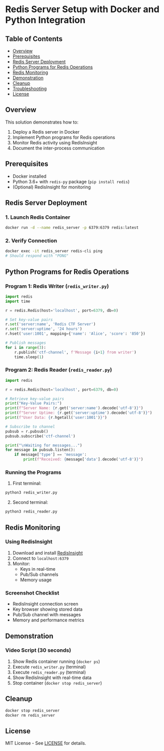 # Redis Server Setup with Docker and Python Integration

## Table of Contents
- [Overview](#overview)
- [Prerequisites](#prerequisites)
- [Redis Server Deployment](#redis-server-deployment)
- [Python Programs for Redis Operations](#python-programs-for-redis-operations)
- [Redis Monitoring](#redis-monitoring)
- [Demonstration](#demonstration)
- [Cleanup](#cleanup)
- [Troubleshooting](#troubleshooting)
- [License](#license)

## Overview

This solution demonstrates how to:
1. Deploy a Redis server in Docker
2. Implement Python programs for Redis operations
3. Monitor Redis activity using RedisInsight
4. Document the inter-process communication

## Prerequisites

- Docker installed
- Python 3.6+ with `redis-py` package (`pip install redis`)
- (Optional) RedisInsight for monitoring

## Redis Server Deployment

### 1. Launch Redis Container
```bash
docker run -d --name redis_server -p 6379:6379 redis:latest
```

### 2. Verify Connection
```bash
docker exec -it redis_server redis-cli ping
# Should respond with "PONG"
```

## Python Programs for Redis Operations

### Program 1: Redis Writer (`redis_writer.py`)
```python
import redis
import time

r = redis.Redis(host='localhost', port=6379, db=0)

# Set key-value pairs
r.set('server:name', 'Redis CTF Server')
r.set('server:uptime', '24 hours')
r.hset('user:1001', mapping={'name': 'Alice', 'score': '850'})

# Publish messages
for i in range(3):
    r.publish('ctf-channel', f'Message {i+1} from writer')
    time.sleep(1)
```

### Program 2: Redis Reader (`redis_reader.py`)
```python
import redis

r = redis.Redis(host='localhost', port=6379, db=0)

# Retrieve key-value pairs
print("Key-Value Pairs:")
print(f"Server Name: {r.get('server:name').decode('utf-8')}")
print(f"Server Uptime: {r.get('server:uptime').decode('utf-8')}")
print(f"User Data: {r.hgetall('user:1001')}")

# Subscribe to channel
pubsub = r.pubsub()
pubsub.subscribe('ctf-channel')

print("\nWaiting for messages...")
for message in pubsub.listen():
    if message['type'] == 'message':
        print(f"Received: {message['data'].decode('utf-8')}")
```

### Running the Programs
1. First terminal:
```bash
python3 redis_writer.py
```

2. Second terminal:
```bash
python3 redis_reader.py
```

## Redis Monitoring

### Using RedisInsight
1. Download and install [RedisInsight](https://redis.com/redis-enterprise/redis-insight/)
2. Connect to `localhost:6379`
3. Monitor:
   - Keys in real-time
   - Pub/Sub channels
   - Memory usage

### Screenshot Checklist
- RedisInsight connection screen
- Key browser showing stored data
- Pub/Sub channel with messages
- Memory and performance metrics

## Demonstration

### Video Script (30 seconds)
1. Show Redis container running (`docker ps`)
2. Execute `redis_writer.py` (terminal)
3. Execute `redis_reader.py` (terminal)
4. Show RedisInsight with real-time data
5. Stop container (`docker stop redis_server`)

## Cleanup

```bash
docker stop redis_server
docker rm redis_server
```

## License

MIT License - See [LICENSE](LICENSE) for details.